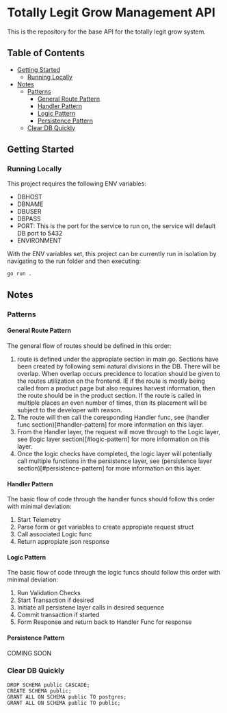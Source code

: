 # Totally Legit Grow Management API

This is the repository for the base API for the totally legit grow system.

## Table of Contents

- [Getting Started](#getting-started)
  - [Running Locally](#running-locally)
- [Notes](#notes)
  - [Patterns](#patterns)
    - [General Route Pattern](#general-route-pattern)
    - [Handler Pattern](#handler-pattern)
    - [Logic Pattern](#logic-pattern)
    - [Persistence Pattern](#persistence-pattern)
  - [Clear DB Quickly](#clear-db-quickly)

## Getting Started

### Running Locally

This project requires the following ENV variables:

- DBHOST
- DBNAME
- DBUSER
- DBPASS
- PORT: This is the port for the service to run on, the service will default DB port to 5432
- ENVIRONMENT

With the ENV variables set, this project can be currently run in isolation by navigating to the run folder and then executing:

    go run .

## Notes

### Patterns

#### General Route Pattern

The general flow of routes should be defined in this order:

1. route is defined under the appropiate section in main.go. Sections have been created by following semi natural divisions in the DB. There will be overlap. When overlap occurs precidence to location should be given to the routes utilization on the frontend. IE if the route is mostly being called from a product page but also requires harvest information, then the route should be in the product section. If the route is called in multiple places an even number of times, then its placement will be subject to the developer with reason.
2. The route will then call the coresponding Handler func, see (handler func section)[#handler-pattern] for more information on this layer.
3. From the Handler layer, the request will move through to the Logic layer, see (logic layer section)[#logic-pattern] for more information on this layer.
4. Once the logic checks have completed, the logic layer will potentially call multiple functions in the persistence layer, see (persistence layer section)[#persistence-pattern] for more information on this layer.

#### Handler Pattern

The basic flow of code through the handler funcs should follow this order with minimal deviation:

1. Start Telemetry
2. Parse form or get variables to create appropiate request struct
3. Call associated Logic func
4. Return appropiate json response

#### Logic Pattern

The basic flow of code through the logic funcs should follow this order with minimal deviation:

1. Run Validation Checks
2. Start Transaction if desired
3. Initiate all persistene layer calls in desired sequence
4. Commit transaction if started
5. Form Response and return back to Handler Func for response

#### Persistence Pattern

COMING SOON

### Clear DB Quickly

    DROP SCHEMA public CASCADE;
    CREATE SCHEMA public;
    GRANT ALL ON SCHEMA public TO postgres;
    GRANT ALL ON SCHEMA public TO public;
